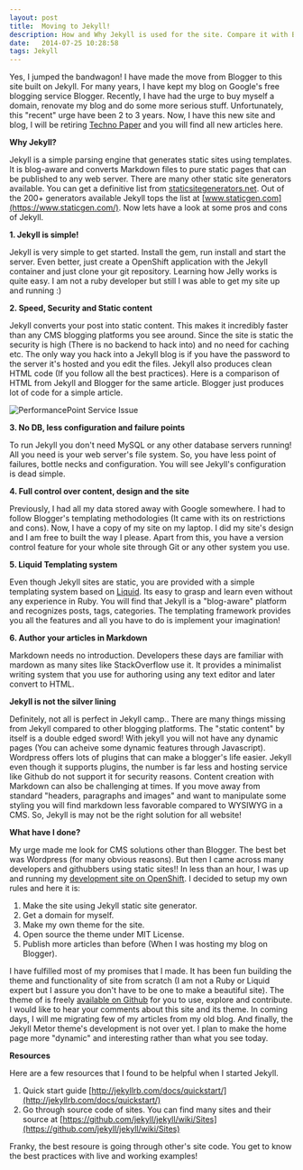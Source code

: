 ```yaml
---
layout: post
title:  Moving to Jekyll!
description: How and Why Jekyll is used for the site. Compare it with Blogger / Wordpress and its Pros and Cons
date:   2014-07-25 10:28:58
tags: Jekyll
---
```


Yes, I jumped the bandwagon! I have made the move from Blogger to this site built on Jekyll. For many years, I have kept my blog on Google's free blogging service Blogger.
Recently, I have had the urge to buy myself a domain, renovate my blog and do some more serious stuff. Unfortunately, this "recent" urge have been 2 to 3 years. Now, I have this new site and blog, I will be retiring [Techno Paper](http://technopaper.blogspot.com) and you will find all new articles here.

**Why Jekyll?**

Jekyll is a simple parsing engine that generates static sites using templates. It is blog-aware and converts Markdown files to pure static pages that can be published to any web server. There are many other static site generators available. You can get a definitive list from [staticsitegenerators.net](http://staticsitegenerators.net/).
Out of the 200+ generators available Jekyll tops the list at [www.staticgen.com](https://www.staticgen.com/). Now lets have a look at some pros and cons of Jekyll.

**1. Jekyll is simple!**

Jekyll is very simple to get started. Install the gem, run install and start the server. Even better, just create a OpenShift application with the Jekyll container and just clone your git repository. Learning how Jelly works is quite easy. I am not a ruby developer but still I was able to get my site up and running :)

**2. Speed, Security and Static content**

Jekyll converts your post into static content. This makes it incredibly faster than any CMS blogging platforms you see around. Since the site is static the security is high (There is no backend to hack into) and no need for caching etc. The only way you hack into a Jekyll blog is if you have the password to the server it's hosted and you edit the files.
Jekyll also produces clean HTML code (If you follow all the best practices). Here is a comparison of HTML from Jekyll and Blogger for the same article. Blogger just produces lot of code for a simple article.

<img class="img-responsive image-center thumbnail" src="{{site.url}}/img/jekyll/code-compare.png" alt="PerformancePoint Service Issue" />

**3. No DB, less configuration and failure points**

To run Jekyll you don't need MySQL or any other database servers running! All you need is your web server's file system. So, you have less point of failures, bottle necks and configuration. You will see Jekyll's configuration is dead simple.

**4. Full control over content, design and the site**

Previously, I had all my data stored away with Google somewhere. I had to follow Blogger's templating methodologies (It came with its on restrictions and cons). Now, I have a copy of my site on my laptop. I did my site's design and I am free to built the way I please.
Apart from this, you have a version control feature for your whole site through Git or any other system you use.

**5. Liquid Templating system**

Even though Jekyll sites are static, you are provided with a simple templating system based on [Liquid](http://liquidmarkup.org/). Its easy to grasp and learn even without any experience in Ruby.
You will find that Jekyll is a "blog-aware" platform and recognizes posts, tags, categories. The templating framework provides you all the features and all you have to do is implement your imagination!

**6. Author your articles in Markdown**

Markdown needs no introduction. Developers these days are familiar with mardown as many sites like StackOverflow use it. It provides a minimalist writing system that you use for authoring using any text editor and later convert to HTML.

**Jekyll is not the silver lining**

Definitely, not all is perfect in Jekyll camp.. There are many things missing from Jekyll compared to other blogging platforms. The "static content" by itself is a double edged sword! With jekyll you will not have any dynamic pages (You can acheive some dynamic features through Javascript).
Wordpress offers lots of plugins that can make a blogger's life easier. Jekyll even though it supports plugins, the number is far less and hosting service like Github do not support it for security reasons.
Content creation with Markdown can also be challenging at times. If you move away from standard "headers, paragraphs and images" and want to manipulate some styling you will find markdown less favorable compared to WYSIWYG in a CMS.
So, Jekyll is may not be the right solution for all website!

**What have I done?**

My urge made me look for CMS solutions other than Blogger. The best bet was Wordpress (for many obvious reasons). But then I came across many developers and githubbers using static sites!! In less than an hour, I was up and running my [development site on OpenShift](http://blog-olakara.rhcloud.com).
I decided to setup my own rules and here it is:

1. Make the site using Jekyll static site generator.
2. Get a domain for myself.
3. Make my own theme for the site.
4. Open source the theme under MIT License.
5. Publish more articles than before (When I was hosting my blog on Blogger).

I have fulfilled most of my promises that I made. It has been fun building the theme and functionality of site from scratch (I am not a Ruby or Liquid expert but I assure you don't have to be one to make a beautiful site).
The theme of is freely [available on Github](https://github.com/olakara/JekyllMetro) for you to use, explore and contribute. I would like to hear your comments about this site and its theme. In coming days, I will me migrating few of my articles from my old blog.
And finally, the Jekyll Metor theme's development is not over yet. I plan to make the home page more "dynamic" and interesting rather than what you see today.

**Resources**

Here are a few resources that I found to be helpful when I started Jekyll.

1. Quick start guide [http://jekyllrb.com/docs/quickstart/](http://jekyllrb.com/docs/quickstart/)
2. Go through source code of sites. You can find many sites and their source at [https://github.com/jekyll/jekyll/wiki/Sites](https://github.com/jekyll/jekyll/wiki/Sites)

Franky, the best resoure is going through other's site code. You get to know the best practices with live and working examples!
